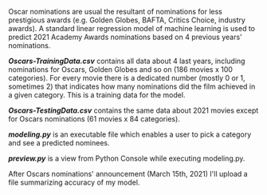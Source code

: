 Oscar nominations are usual the resultant of nominations for less prestigious awards (e.g. Golden Globes, BAFTA, Critics Choice, industry awards). A standard linear 
regression model of machine learning is used to predict 2021 Academy Awards nominations based on 4 previous years' nominations.

***Oscars-TrainingData.csv*** contains all data about 4 last years, including nominations for Oscars, Golden Globes and so on (186 movies x 100 categories). For every movie there is a dedicated number (mostly 0
or 1, sometimes 2) that indicates how many nominations did the film achieved in a given category. This is a training data for the model.

***Oscars-TestingData.csv*** contains the same data about 2021 movies except for Oscars nominations (61 movies x 84 categories).

***modeling.py*** is an executable file which enables a user to pick a category and see a predicted nominees.

***preview.py*** is a view from Python Console while executing modeling.py.

After Oscars nominations' announcement (March 15th, 2021) I'll upload a file summarizing accuracy of my model.
